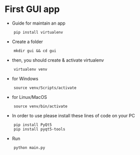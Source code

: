 # First GUI app

- Guide for maintain an app

```
    pip install virtualenv
```

- Create a folder
```
    mkdir gui && cd gui
```

- then, you should create & activate virtualenv
```
    virtualenv venv
```

- for Windows 
```
    source venv/Scripts/activate
```

- for Linux/MacOS 
```
    source venv/bin/activate
```
- In order to use please install these lines of code on your PC

```
    pip install PyQt5
    pip install pyqt5-tools
```

- Run 

```
    python main.py
```

